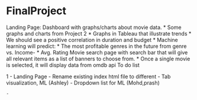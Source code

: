 # FinalProject

Landing Page: Dashboard with graphs/charts about movie data.
	* Some graphs and charts from Project 2 
	* Graphs in Tableau that illustrate trends
		* We should see a positive correlation in duration and budget
	* Machine learning will predict:
		* The most profitable genres in the future from genre vs. Income-
		* Avg. Rating 
Movie search page with search bar that will give all relevant items as a list of banners to choose from.
	* Once a single movie is selected, it will display data from omdb api
To do list 

1 - Landing Page 
	- Rename existing index html file to different 
	- Tab visualization, ML (Ashley)
	- Dropdown list for ML (Mohd,prash)

	- 
